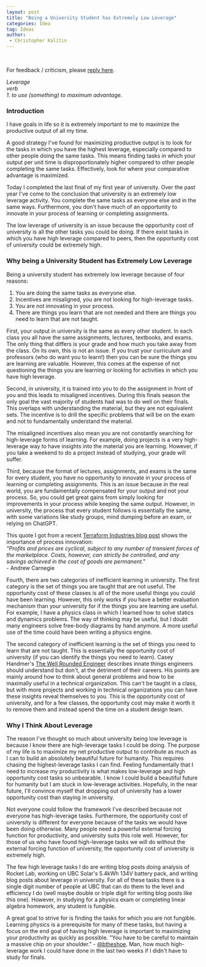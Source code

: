 ```yaml
---
layout: post
title: "Being a University Student has Extremely Low Leverage"
categories: Idea
tag: Ideas
author:
 - Christopher Kalitin
---
```

<head>
    <meta property="og:image" content="{{site.url}}/assets/images/low-leverage-university/postscreenshot.jpg">
</head>

For feedback / criticism, please [reply here](https://x.com/CKalitin/status/1916367593910501869).

<i>Leverage</i>  
<i>verb</i>    
<i>1. to use (something) to maximum advantage.</i>  

### <b>Introduction</b>

I have goals in life so it is extremely important to me to maximize the productive output of all my time.

A good strategy I've found for maximizing productive output is to look for the tasks in which you have the highest leverage, especially compared to other people doing the same tasks. This means finding tasks in which your output per unit time is disproportionately higher compared to other people completing the same tasks. Effectively, look for where your comparative advantage is maximized.

Today I completed the last final of my first year of university. Over the past year I've come to the conclusion that university is an extremely low leverage activity. You complete the same tasks as everyone else and in the same ways. Furthermore, you don't have much of an opportunity to innovate in your process of learning or completing assignments.

The low leverage of university is an issue because the opportunity cost of university is all the other tasks you could be doing. If there exist tasks in which you have high leverage compared to peers, then the opportunity cost of university could be extremely high.

### <b>Why being a University Student has Extremely Low Leverage</b>

Being a university student has extremely low leverage because of four reasons:
1. You are doing the same tasks as everyone else.
2. Incentives are misaligned, you are not looking for high-leverage tasks.
2. You are not innovating in your process.
3. There are things you learn that are not needed and there are things you need to learn that are not taught.

First, your output in university is the same as every other student. In each class you all have the same assignments, lectures, textbooks, and exams. The only thing that differs is your grade and how much you take away from the class. On its own, this is not an issue. If you trust your curriculum and professors (who do want you to learn!) then you can be sure the things you are learning are valuable. However, this comes at the expense of not questioning the things you are learning or looking for activities in which you have high leverage.

Second, in university, it is trained into you to do the assignment in front of you and this leads to misaligned incentives. During this finals season the only goal the vast majority of students had was to do well on their finals. This overlaps with understanding the material, but they are not equivalent sets. The incentive is to drill the specific problems that will be on the exam and not to fundamentally understand the material.

The misaligned incentives also mean you are not constantly searching for high-leverage forms of learning. For example, doing projects is a very high-leverage way to have insights into the material you are learning. However, if you take a weekend to do a project instead of studying, your grade will suffer.

Third, because the format of lectures, assignments, and exams is the same for every student, you have no opportunity to innovate in your process of learning or completing assignments. This is an issue because in the real world, you are fundamentally compensated for your output and not your process. So, you could get great gains from simply looking for improvements in your process while keeping the same output. However, in university, the process that every student follows is essentially the same, with some variations like study groups, mind dumping before an exam, or relying on ChatGPT. 

This quote I got from a recent [Terraform Industries blog post](https://terraformindustries.wordpress.com/2025/03/25/no-excuses-how-to-build-scale-and-win-in-hard-tech/) shows the importance of process innovation:  
<i>"Profits and prices are cyclical, subject to any number of transient forces of the marketplace. Costs, however, can strictly be controlled, and any savings achieved in the cost of goods are permanent."</i>  
\- Andrew Carnegie  

Fourth, there are two categories of inefficient learning in university. The first category is the set of things you are taught that are not useful. The opportunity cost of these classes is all of the more useful things you could have been learning. However, this only works if you have a better evaluation mechanism than your university for if the things you are learning are useful. For example, I have a physics class in which I learned how to solve statics and dynamics problems. The way of thinking may be useful, but I doubt many engineers solve free-body diagrams by hand anymore. A more useful use of the time could have been writing a physics engine.

The second category of inefficient learning is the set of things you need to learn that are not taught. This is essentially the opportunity cost of university (if you can identify the things you need to learn). Casey Handmer's [The Well Rounded Engineer](https://caseyhandmer.wordpress.com/2024/01/30/the-well-rounded-engineer/) describes innate things engineers should understand but don't, at the detriment of their careers. His points are mainly around how to think about general problems and how to be maximally useful in a technical organization. This can't be taught in a class, but with more projects and working in technical organizations you can have these insights reveal themselves to you. This is the opportunity cost of university, and for a few classes, the opportunity cost may make it worth it to remove them and instead spend the time on a student design team. 

### <b>Why I Think About Leverage</b>

The reason I've thought so much about university being low leverage is because I know there are high-leverage tasks I could be doing. The purpose of my life is to maximize my net productive output to contribute as much as I can to build an absolutely beautiful future for humanity. This requires chasing the highest-leverage tasks I can find. Feeling fundamentally that I need to increase my productivity is what makes low-leverage and high opportunity cost tasks so unbearable. I know I could build a beautiful future for humanity but I am stuck in low-leverage activities. Hopefully, in the near future, I'll convince myself that dropping out of university has a lower opportunity cost than staying in university.

Not everyone could follow the framework I've described because not everyone has high-leverage tasks. Furthermore, the opportunity cost of university is different for everyone because of the tasks we would have been doing otherwise. Many people need a powerful external forcing function for productivity, and university suits this role well. However, for those of us who have found high-leverage tasks we will do without the external forcing function of university, the opportunity cost of university is extremely high.

The few high leverage tasks I do are writing blog posts doing analysis of Rocket Lab, working on UBC Solar's 5.4kWh 134V battery pack, and writing blog posts about leverage in university. For all of these tasks there is a single digit number of people at UBC that can do them to the level and efficiency I do (well maybe double or triple digit for writing blog posts like this one). However, in studying for a physics exam or completing linear algebra homework, any student is fungible. 

A great goal to strive for is finding the tasks for which you are not fungible. Learning physics is a prerequisite for many of these tasks, but having a focus on the end goal of having high leverage is important to maximizing your productivity as quickly as possible. "You have to be careful to maintain a massive chip on your shoulder." - [@btheshoe](https://x.com/btheshoe/status/1807520518704427409). Man, how much high-leverage work I could have done in the last two weeks if I didn't have to study for finals. 
